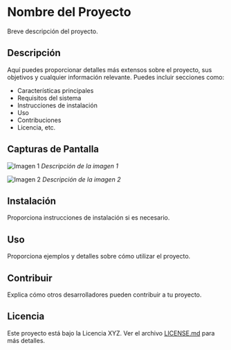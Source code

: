 # Nombre del Proyecto

Breve descripción del proyecto.

## Descripción

Aquí puedes proporcionar detalles más extensos sobre el proyecto, sus objetivos y cualquier información relevante. Puedes incluir secciones como:

- Características principales
- Requisitos del sistema
- Instrucciones de instalación
- Uso
- Contribuciones
- Licencia, etc.

## Capturas de Pantalla

![Imagen 1](/ruta/a/imagen1.png)
_Descripción de la imagen 1_

![Imagen 2](/ruta/a/imagen2.png)
_Descripción de la imagen 2_

## Instalación

Proporciona instrucciones de instalación si es necesario.

## Uso

Proporciona ejemplos y detalles sobre cómo utilizar el proyecto.

## Contribuir

Explica cómo otros desarrolladores pueden contribuir a tu proyecto.

## Licencia

Este proyecto está bajo la Licencia XYZ. Ver el archivo [LICENSE.md](LICENSE.md) para más detalles.

